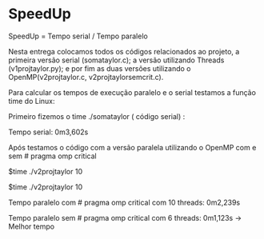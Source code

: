 # SpeedUp 

SpeedUp = Tempo serial / Tempo paralelo 

Nesta entrega colocamos todos os códigos relacionados ao projeto, a primeira versão serial (somataylor.c); a versão utilizando Threads (v1projtaylor.py); e por fim as duas versões utilizando o OpenMP(v2projtaylor.c, v2projtaylorsemcrit.c).

Para calcular os tempos de execução paralelo e o serial testamos a função time do Linux:

Primeiro fizemos o time ./somataylor ( código serial) : 

Tempo serial: 0m3,602s

Após testamos o código com a versão paralela utilizando o OpenMP com e sem # pragma omp critical

 $time ./v2projtaylor 10

 $time ./v2projtaylor 10

 Tempo paralelo com # pragma omp critical com 10 threads: 0m2,239s

 Tempo paralelo sem # pragma omp critical com 6 threads: 0m1,123s → Melhor tempo
